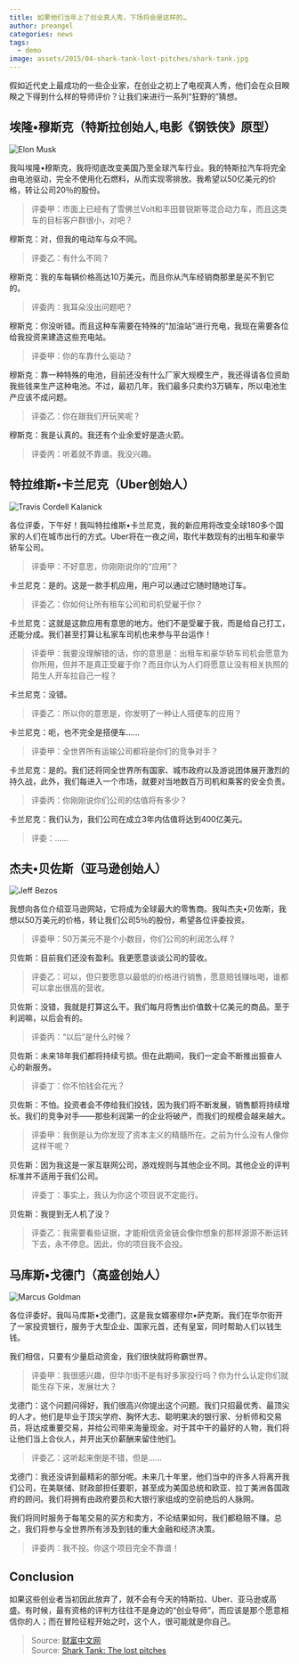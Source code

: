 ```yaml
---
title: 如果他们当年上了创业真人秀，下场将会是这样的…
author: preangel
categories: news
tags:
  - demo
image: assets/2015/04-shark-tank-lost-pitches/shark-tank.jpg
---
```


假如近代史上最成功的一些企业家，在创业之初上了电视真人秀，他们会在众目睽睽之下得到什么样的导师评价？让我们来进行一系列“狂野的”猜想。

## 埃隆•穆斯克（特斯拉创始人,电影《钢铁侠》原型）

![Elon Musk](/assets/2015/04-shark-tank-lost-pitches/elon-musk.jpg)

我叫埃隆•穆斯克，我将彻底改变美国乃至全球汽车行业。我的特斯拉汽车将完全由电池驱动，完全不使用化石燃料，从而实现零排放。我希望以50亿美元的价格，转让公司20％的股份。

> 评委甲：市面上已经有了雪佛兰Volt和丰田普锐斯等混合动力车，而且这类车的目标客户群很小，对吧？

穆斯克：对，但我的电动车与众不同。

> 评委乙：有什么不同？

穆斯克：我的车每辆价格高达10万美元，而且你从汽车经销商那里是买不到它的。

> 评委丙：我耳朵没出问题吧？

穆斯克：你没听错。而且这种车需要在特殊的“加油站”进行充电，我现在需要各位给我投资来建造这些充电站。

> 评委甲：你的车靠什么驱动？

穆斯克：靠一种特殊的电池，目前还没有什么厂家大规模生产，我还得请各位资助我些钱来生产这种电池。不过，最初几年，我们最多只卖约3万辆车，所以电池生产应该不成问题。

> 评委乙：你在跟我们开玩笑呢？

穆斯克：我是认真的。我还有个业余爱好是造火箭。

> 评委丙：听着就不靠谱。我没兴趣。

## 特拉维斯•卡兰尼克（Uber创始人）

![Travis Cordell Kalanick](/assets/2015/04-shark-tank-lost-pitches/travis-cordell-kalanick.jpg)

各位评委，下午好！我叫特拉维斯•卡兰尼克，我的新应用将改变全球180多个国家的人们在城市出行的方式。Uber将在一夜之间，取代半数现有的出租车和豪华轿车公司。

> 评委甲：不好意思，你刚刚说你的“应用”？

卡兰尼克：是的。这是一款手机应用，用户可以通过它随时随地订车。

> 评委乙：你如何让所有租车公司和司机受雇于你？

卡兰尼克：这就是这款应用有意思的地方。他们不是受雇于我，而是给自己打工，还能分成。我们甚至打算让私家车司机也来参与平台运作！

> 评委甲：我要没理解错的话，你的意思是：出租车和豪华轿车司机会愿意为你所用，但并不是真正受雇于你？而且你认为人们将愿意让没有相关执照的陌生人开车拉自己一程？

卡兰尼克：没错。

> 评委乙：所以你的意思是，你发明了一种让人搭便车的应用？

卡兰尼克：呃，也不完全是搭便车……

> 评委甲：全世界所有运输公司都将是你们的竞争对手？

卡兰尼克：是的。我们还将同全世界所有国家、城市政府以及游说团体展开激烈的持久战，此外，我们每进入一个市场，就要对当地数百万司机和乘客的安全负责。

> 评委丙：你刚刚说你们公司的估值将有多少？

卡兰尼克：我们认为，我们公司在成立3年内估值将达到400亿美元。

> 评委：……

## 杰夫•贝佐斯（亚马逊创始人）

![Jeff Bezos](/assets/2015/04-shark-tank-lost-pitches/jeff-bezos.jpg)

我想向各位介绍亚马逊网站，它将成为全球最大的零售商。我叫杰夫•贝佐斯，我想以50万美元的价格，转让我们公司5％的股份，希望各位评委投资。

> 评委甲：50万美元不是个小数目，你们公司的利润怎么样？

贝佐斯：目前我们还没有盈利。我更愿意谈谈公司的营收。

> 评委乙：可以，但只要愿意以最低的价格进行销售，愿意赔钱赚吆喝，谁都可以拿出很高的营收。

贝佐斯：没错，我就是打算这么干。我们每月将售出价值数十亿美元的商品。至于利润嘛，以后会有的。

> 评委丙：“以后”是什么时候？

贝佐斯：未来18年我们都将持续亏损。但在此期间，我们一定会不断推出振奋人心的新服务。

> 评委丁：你不怕钱会花光？

贝佐斯：不怕。投资者会不停给我们投钱，因为我们将不断发展，销售额将持续增长。我们的竞争对手——那些利润第一的企业将破产，而我们的规模会越来越大。

> 评委甲：我倒是认为你发现了资本主义的精髓所在。之前为什么没有人像你这样干呢？

贝佐斯：因为我这是一家互联网公司，游戏规则与其他企业不同。其他企业的评判标准并不适用于我们公司。

> 评委丁：事实上，我认为你这个项目说不定能行。

贝佐斯：我提到无人机了没？

> 评委乙：我需要看些证据，才能相信资金链会像你想象的那样源源不断运转下去，永不停息。因此，你的项目我不会投。

## 马库斯•戈德门（高盛创始人）

![Marcus Goldman](/assets/2015/04-shark-tank-lost-pitches/marcus-goldman.jpg)

各位评委好。我叫马库斯•戈德门，这是我女婿塞缪尔•萨克斯。我们在华尔街开了一家投资银行，服务于大型企业、国家元首，还有皇室，同时帮助人们以钱生钱。

我们相信，只要有少量启动资金，我们很快就将称霸世界。

> 评委甲：我很感兴趣，但华尔街不是有好多家投行吗？你为什么认定你们就能生存下来，发展壮大？

戈德门：这个问题问得好，我们很高兴你提出这个问题。我们只招最优秀、最顶尖的人才。他们是毕业于顶尖学府、胸怀大志、聪明果决的银行家、分析师和交易员，将达成重要交易，并给公司带来海量现金。对于其中干的最好的人物，我们将让他们当上合伙人，并开出天价薪酬来留住他们。

> 评委乙：这听起来倒是不错，但是……

戈德门：我还没讲到最精彩的部分呢。未来几十年里，他们当中的许多人将离开我们公司，在美联储、财政部担任要职，甚至成为美国总统和欧亚、拉丁美洲各国政府的顾问。我们将拥有由政府要员和大银行家组成的空前绝后的人脉网。

我们将同时服务于每笔交易的买方和卖方，不论结果如何，我们都稳赔不赚。总之，我们将参与全世界所有涉及到钱的重大金融和经济决策。

> 评委丙：我不投。你这个项目完全不靠谱！

## Conclusion

如果这些创业者当初因此放弃了，就不会有今天的特斯拉、Uber、亚马逊或高盛。有时候，最有资格的评判方往往不是身边的“创业导师”，而应该是那个愿意相信你的人；而在冒险征程开始之时，这个人，很可能就是你自己。

> Source: [财富中文网](http://www.fortunechina.com/business/c/2015-03/18/content_238224.htm)  
> Source: [Shark Tank: The lost pitches](https://fortune.com/2015/02/09/shark-tank-the-lost-pitches/)
